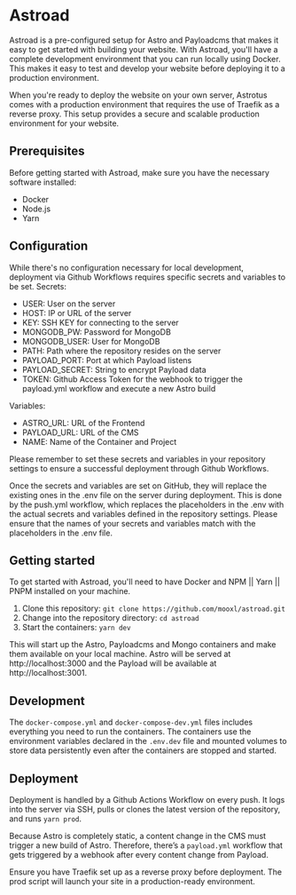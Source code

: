 # Astroad

Astroad is a pre-configured setup for Astro and Payloadcms that makes it easy to get started with building your website. With Astroad, you'll have a complete development environment that you can run locally using Docker. This makes it easy to test and develop your website before deploying it to a production environment.

When you're ready to deploy the website on your own server, Astrotus comes with a production environment that requires the use of Traefik as a reverse proxy. This setup provides a secure and scalable production environment for your website.

## Prerequisites

Before getting started with Astroad, make sure you have the necessary software installed:

- Docker
- Node.js
- Yarn

## Configuration

While there's no configuration necessary for local development, deployment via Github Workflows requires specific secrets and variables to be set.
Secrets:

- USER: User on the server
- HOST: IP or URL of the server
- KEY: SSH KEY for connecting to the server
- MONGODB_PW: Password for MongoDB
- MONGODB_USER: User for MongoDB
- PATH: Path where the repository resides on the server
- PAYLOAD_PORT: Port at which Payload listens
- PAYLOAD_SECRET: String to encrypt Payload data
- TOKEN: Github Access Token for the webhook to trigger the payload.yml workflow and execute a new Astro build

Variables:

- ASTRO_URL: URL of the Frontend
- PAYLOAD_URL: URL of the CMS
- NAME: Name of the Container and Project

Please remember to set these secrets and variables in your repository settings to ensure a successful deployment through Github Workflows.

Once the secrets and variables are set on GitHub, they will replace the existing ones in the .env file on the server during deployment. This is done by the push.yml workflow, which replaces the placeholders in the .env with the actual secrets and variables defined in the repository settings. Please ensure that the names of your secrets and variables match with the placeholders in the .env file.

## Getting started

To get started with Astroad, you'll need to have Docker and NPM || Yarn || PNPM installed on your machine.

1. Clone this repository: `git clone https://github.com/mooxl/astroad.git`
2. Change into the repository directory: `cd astroad`
3. Start the containers: `yarn dev`

This will start up the Astro, Payloadcms and Mongo containers and make them available on your local machine. Astro will be served at http://localhost:3000 and the Payload will be available at http://localhost:3001.

## Development

The `docker-compose.yml` and `docker-compose-dev.yml` files includes everything you need to run the containers. The containers use the environment variables declared in the `.env.dev` file and mounted volumes to store data persistently even after the containers are stopped and started.

## Deployment

Deployment is handled by a Github Actions Workflow on every push. It logs into the server via SSH, pulls or clones the latest version of the repository, and runs `yarn prod`.

Because Astro is completely static, a content change in the CMS must trigger a new build of Astro. Therefore, there’s a `payload.yml` workflow that gets triggered by a webhook after every content change from Payload.

Ensure you have Traefik set up as a reverse proxy before deployment. The prod script will launch your site in a production-ready environment.
